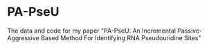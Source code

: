 # PA-PseU
The data and code for my paper "PA-PseU: An Incremental Passive-Aggressive Based Method For Identifying RNA Pseudouridine Sites"
